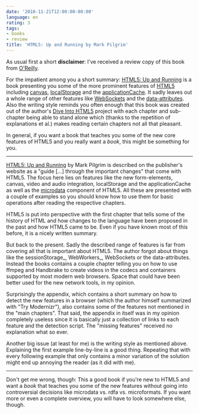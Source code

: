 ```yaml
---
date: '2010-11-21T12:00:00-00:00'
language: en
rating: 3
tags:
- books
- review
title: 'HTML5: Up and Running by Mark Pilgrim'
---
```



As usual first a short **disclaimer**: I've received a review copy of this
book from [O'Reilly][].

For the impatient among you a short summary: [HTML5: Up and Running][] is a book
presenting you some of the more prominent features of [HTML5][] including [canvas][],
[localStorage][] and the [applicationCache][]. It sadly leaves out a whole range of
other features like [WebSockets][] and the [data-attributes][]. Also the writing style
reminds you often enough that this book was created out of the author's [Dive Into HTML5][]
project with each chapter and sub-chapter being able to stand alone
which (thanks to the repetition of explanations et al.) makes reading certain
chapters not all that pleasant.

In general, if you want a book that teaches you some of the new core features
of HTML5 and you really want a *book*, this might be something for you.

-------------------------------------------------------------------------------

[HTML5: Up and Running][] by Mark Pilgrim is described on the publisher's
website as a "guide [...] through the important changes" that come with HTML5.
The focus here lies on features like the new form-elements, canvas, video and
audio integration, localStorage and the applicationCache as well as the
[microdata][] component of HTML5. All these are presented with a couple of
examples so you should know how to use them for basic operations after reading
the respective chapters.

HTML5 is put into perspective with the first chapter that tells some of the
history of HTML and how changes to the language have been proposed in the past
and how HTML5 came to be. Even if you have known most of this before, it is a
nicely written summary.

But back to the present. Sadly the described range of features is far from
covering all that is important about HTML5. The author forgot about things
like the sessionStorage_, WebWorkers_, WebSockets or the data-attributes.
Instead the books contains a couple chapter telling you on how to use ffmpeg
and Handbrake to create videos in the codecs and containers supported by most
modern web browsers. Space that could have been better used for the new
network tools, in my opinion.

Surprisingly the appendix, which contains a short summary on how to detect the
new features in a browser (which the author himself summarized with "Try
Modernizr"), also contains some of the features not mentioned in the "main
chapters". That said, the appendix in itself was in my opinion completely
useless since it is basically just a collection of links to each feature and
the detection script. The "missing features" received no explanation what so
ever.

Another big issue (at least for me) is the writing style as mentioned above.
Explaining the first example line-by-line is a good thing. Repeating that with
every following example that only contains a minor variation of the solution
might end up annoying the reader (as it did with me).

-------------------------------------------------------------------------------

Don't get me wrong, though: This a good book if you're new to HTML5 and want a
*book* that teaches you some of the new features without going into
controversial decisions like microdata vs. rdfa vs. microformats. If you want
more or even a complete overview, you will have to look somewhere else,
though.

[o'reilly]: http://oreilly.com
[HTML5: Up and Running]: http://oreilly.com/catalog/9780596806033
[websockets]: http://dev.w3.org/html5/websockets/
[applicationCache]: http://www.w3.org/TR/offline-webapps/
[data-attributes]: http://dev.w3.org/html5/spec/Overview.html#embedding-custom-non-visible-data-with-the-data-attributes
[localstorage]: http://dev.w3.org/html5/webstorage/
[sessionstorage]: http://dev.w3.org/html5/webstorage/
[webworkers]: http://www.whatwg.org/specs/web-workers/current-work/
[html5]: http://dev.w3.org/html5/spec/Overview.html
[canvas]: http://dev.w3.org/html5/canvas-api/canvas-2d-api.html
[dive into html5]: http://diveintohtml5.org/
[microdata]: http://dev.w3.org/html5/md/

